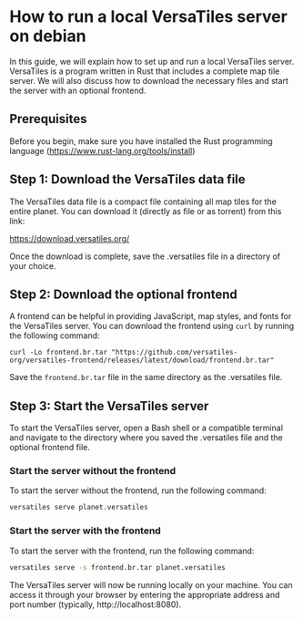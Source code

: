 # How to run a local VersaTiles server on debian

In this guide, we will explain how to set up and run a local VersaTiles server. VersaTiles is a program written in Rust that includes a complete map tile server. We will also discuss how to download the necessary files and start the server with an optional frontend.

## Prerequisites

Before you begin, make sure you have installed the Rust programming language (https://www.rust-lang.org/tools/install)

## Step 1: Download the VersaTiles data file

The VersaTiles data file is a compact file containing all map tiles for the entire planet. You can download it (directly as file or as torrent) from this link:

https://download.versatiles.org/

Once the download is complete, save the .versatiles file in a directory of your choice.

## Step 2: Download the optional frontend

A frontend can be helpful in providing JavaScript, map styles, and fonts for the VersaTiles server. You can download the frontend using `curl` by running the following command:

```
curl -Lo frontend.br.tar "https://github.com/versatiles-org/versatiles-frontend/releases/latest/download/frontend.br.tar"
```

Save the `frontend.br.tar` file in the same directory as the .versatiles file.

## Step 3: Start the VersaTiles server

To start the VersaTiles server, open a Bash shell or a compatible terminal and navigate to the directory where you saved the .versatiles file and the optional frontend file.

### Start the server without the frontend

To start the server without the frontend, run the following command:

```bash
versatiles serve planet.versatiles
```

### Start the server with the frontend

To start the server with the frontend, run the following command:

```bash
versatiles serve -s frontend.br.tar planet.versatiles
```

The VersaTiles server will now be running locally on your machine. You can access it through your browser by entering the appropriate address and port number (typically, http://localhost:8080).
